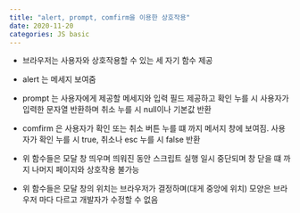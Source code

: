 ```yaml
---
title: "alert, prompt, comfirm을 이용한 상호작용"
date: 2020-11-20
categories: JS basic
---
```


- 브라우저는 사용자와 상호작용할 수 있는 세 자기 함수 제공

- alert 는 메세지 보여줌

- prompt 는 사용자에게 제공할 메세지와 입력 필드 제공하고 확인 누를 시 사용자가 입력한 문자열 반환하며 취소 누를 시 null이나 기본값 반환

- comfirm 은 사용자가 확인 또는 취소 버튼 누를 떄 까지 메서지 창에 보여짐. 사용자가 확인 누를 시 true, 취소나 esc 누를 시 false 반환

- 위 함수들은 모달 창 띄우며 띄워진 동안 스크립트 실행 일시 중단되며 창 닫을 떄 까지 나머지 페이지와 상호작용 불가능

- 위 함수들은 모달 창의 위치는 브라우저가 결정하며(대게 중앙에 위치) 모양은 브라우저 마다 다르고 개발자가 수정할 수 없음
